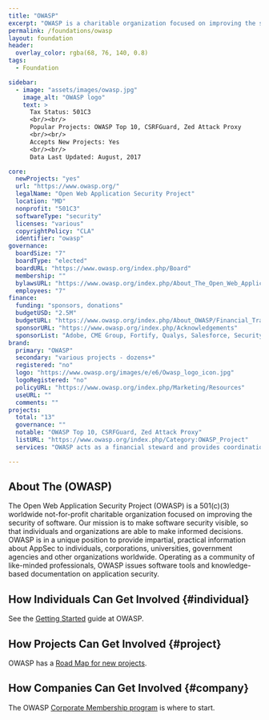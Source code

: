 ```yaml
---
title: "OWASP"
excerpt: "OWASP is a charitable organization focused on improving the security of software."
permalink: /foundations/owasp
layout: foundation
header:
  overlay_color: rgba(68, 76, 140, 0.8)
tags:
  - Foundation

sidebar:
  - image: "assets/images/owasp.jpg"
    image_alt: "OWASP logo"
    text: >
      Tax Status: 501C3  
      <br/><br/>
      Popular Projects: OWASP Top 10, CSRFGuard, Zed Attack Proxy  
      <br/><br/>
      Accepts New Projects: Yes  
      <br/><br/>
      Data Last Updated: August, 2017

core:
  newProjects: "yes"
  url: "https://www.owasp.org/"
  legalName: "Open Web Application Security Project"
  location: "MD"
  nonprofit: "501C3"
  softwareType: "security"
  licenses: "various"
  copyrightPolicy: "CLA"
  identifier: "owasp"
governance:
  boardSize: "7"
  boardType: "elected"
  boardURL: "https://www.owasp.org/index.php/Board"
  membership: ""
  bylawsURL: "https://www.owasp.org/index.php/About_The_Open_Web_Application_Security_Project#OWASP_Foundation_Bylaws"
  employees: "7"
finance:
  funding: "sponsors, donations"
  budgetUSD: "2.5M"
  budgetURL: "https://www.owasp.org/index.php/About_OWASP/Financial_Transparency"
  sponsorURL: "https://www.owasp.org/index.php/Acknowledgements"
  sponsorList: "Adobe, CME Group, Fortify, Qualys, Salesforce, Security Innovation, Signal Sciences, waratek"
brand:
  primary: "OWASP"
  secondary: "various projects - dozens+"
  registered: "no"
  logo: "https://www.owasp.org/images/e/e6/Owasp_logo_icon.jpg"
  logoRegistered: "no"
  policyURL: "https://www.owasp.org/index.php/Marketing/Resources"
  useURL: ""
  comments: ""
projects:
  total: "13"
  governance: ""
  notable: "OWASP Top 10, CSRFGuard, Zed Attack Proxy"
  listURL: "https://www.owasp.org/index.php/Category:OWASP_Project"
  services: "OWASP acts as a financial steward and provides coordination services between projects."

---
```


## About The (OWASP)

The Open Web Application Security Project (OWASP) is a 501(c)(3) worldwide not-for-profit charitable organization focused on improving the security of software. Our mission is to make software security visible, so that individuals and organizations are able to make informed decisions. OWASP is in a unique position to provide impartial, practical information about AppSec to individuals, corporations, universities, government agencies and other organizations worldwide. Operating as a community of like-minded professionals, OWASP issues software tools and knowledge-based documentation on application security.

## How Individuals Can Get Involved {#individual}

See the [Getting Started](https://www.owasp.org/index.php/Getting_Started) guide at OWASP.

## How Projects Can Get Involved {#project}

OWASP has a [Road Map for new projects](https://www.owasp.org/index.php/Category:OWASP_Project#Starting_a_New_Project).

## How Companies Can Get Involved {#company}

The OWASP [Corporate Membership program](https://www.owasp.org/index.php/Corporate_Membership) is where to start.

